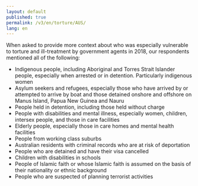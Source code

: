```yaml
---
layout: default
published: true
permalink: /v3/en/torture/AUS/
lang: en
---
```


When asked to provide more context about who was especially vulnerable to torture and ill-treatment by government agents in 2018, our respondents mentioned all of the following:
-	Indigenous people, including Aboriginal and Torres Strait Islander people, especially when arrested or in detention.  Particularly indigenous women
-	Asylum seekers and refugees, especially those who have arrived by or attempted to arrive by boat and those detained onshore and offshore on Manus Island, Papua New Guinea and Nauru
-	People held in detention, including those held without charge
-	People with disabilities and mental illness, especially women, children, intersex people, and those in care facilities
-	Elderly people, especially those in care homes and mental health facilities
-	People from working class suburbs
-	Australian residents with criminal records who are at risk of deportation
-	People who are detained and have their visa cancelled
-	Children with disabilities in schools
-	People of Islamic faith or whose Islamic faith is assumed on the basis of their nationality or ethnic background
-	People who are suspected of planning terrorist activities

